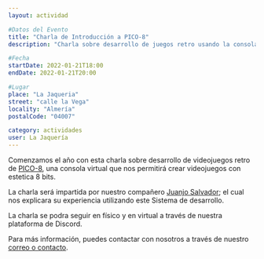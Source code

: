 ```yaml
---
layout: actividad

#Datos del Evento
title: "Charla de Introducción a PICO-8"
description: "Charla sobre desarrollo de juegos retro usando la consola virtual PICO-8"

#Fecha
startDate: 2022-01-21T18:00
endDate: 2022-01-21T20:00

#Lugar
place: "La Jaqueria"
street: "calle la Vega"
locality: "Almería"
postalCode: "04007"

category: actividades
user: La Jaquería
---
```


Comenzamos el año con esta charla sobre desarrollo de videojuegos retro de [PICO-8](https://www.lexaloffle.com/pico-8.php), una consola virtual que nos permitirá crear videojuegos con estetica 8 bits.

La charla será impartida por nuestro compañero [Juanjo Salvador](https://twitter.com/Linuxneitor); el cual nos explicara su experiencia utilizando este Sistema de desarrollo.

La charla se podra seguir en físico y en virtual a través de nuestra plataforma de Discord.

Para más información, puedes contactar con nosotros a través de nuestro [correo o contacto](https://lajaqueria.org/contacto/).
